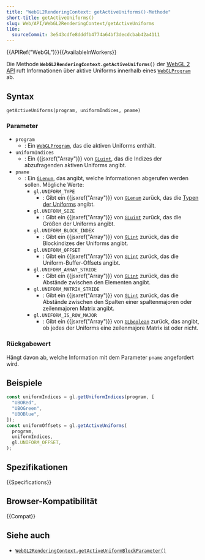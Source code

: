 ```yaml
---
title: "WebGL2RenderingContext: getActiveUniforms()-Methode"
short-title: getActiveUniforms()
slug: Web/API/WebGL2RenderingContext/getActiveUniforms
l10n:
  sourceCommit: 3e543cdfe8dddfb4774a64bf3decdcbab42a4111
---
```


{{APIRef("WebGL")}}{{AvailableInWorkers}}

Die Methode **`WebGL2RenderingContext.getActiveUniforms()`** der
[WebGL 2 API](/de/docs/Web/API/WebGL_API) ruft Informationen über
aktive Uniforms innerhalb eines [`WebGLProgram`](/de/docs/Web/API/WebGLProgram) ab.

## Syntax

```js-nolint
getActiveUniforms(program, uniformIndices, pname)
```

### Parameter

- `program`
  - : Ein [`WebGLProgram`](/de/docs/Web/API/WebGLProgram), das die aktiven Uniforms enthält.
- `uniformIndices`
  - : Ein {{jsxref("Array")}} von [`GLuint`](/de/docs/Web/API/WebGL_API/Types), das die Indizes der abzufragenden
    aktiven Uniforms angibt.
- `pname`
  - : Ein [`GLenum`](/de/docs/Web/API/WebGL_API/Types), das angibt, welche Informationen abgerufen werden sollen. Mögliche Werte:
    - `gl.UNIFORM_TYPE`
      - : Gibt ein {{jsxref("Array")}} von
        [`GLenum`](/de/docs/Web/API/WebGL_API/Types) zurück, das die [Typen der Uniforms](/de/docs/Web/API/WebGLRenderingContext/getUniform#return_value) angibt.
    - `gl.UNIFORM_SIZE`
      - : Gibt ein {{jsxref("Array")}} von
        [`GLuint`](/de/docs/Web/API/WebGL_API/Types) zurück, das die Größen der Uniforms angibt.
    - `gl.UNIFORM_BLOCK_INDEX`
      - : Gibt ein {{jsxref("Array")}} von
        [`GLint`](/de/docs/Web/API/WebGL_API/Types) zurück, das die Blockindizes der Uniforms angibt.
    - `gl.UNIFORM_OFFSET`
      - : Gibt ein {{jsxref("Array")}} von
        [`GLint`](/de/docs/Web/API/WebGL_API/Types) zurück, das die Uniform-Buffer-Offsets angibt.
    - `gl.UNIFORM_ARRAY_STRIDE`
      - : Gibt ein {{jsxref("Array")}} von
        [`GLint`](/de/docs/Web/API/WebGL_API/Types) zurück, das die Abstände zwischen den Elementen angibt.
    - `gl.UNIFORM_MATRIX_STRIDE`
      - : Gibt ein {{jsxref("Array")}} von
        [`GLint`](/de/docs/Web/API/WebGL_API/Types) zurück, das die Abstände zwischen den Spalten einer spaltenmajoren
        oder zeilenmajoren Matrix angibt.
    - `gl.UNIFORM_IS_ROW_MAJOR`
      - : Gibt ein {{jsxref("Array")}} von
        [`GLboolean`](/de/docs/Web/API/WebGL_API/Types) zurück, das angibt, ob jedes der Uniforms eine zeilenmajore
        Matrix ist oder nicht.

### Rückgabewert

Hängt davon ab, welche Information mit dem Parameter `pname` angefordert wird.

## Beispiele

```js
const uniformIndices = gl.getUniformIndices(program, [
  "UBORed",
  "UBOGreen",
  "UBOBlue",
]);
const uniformOffsets = gl.getActiveUniforms(
  program,
  uniformIndices,
  gl.UNIFORM_OFFSET,
);
```

## Spezifikationen

{{Specifications}}

## Browser-Kompatibilität

{{Compat}}

## Siehe auch

- [`WebGL2RenderingContext.getActiveUniformBlockParameter()`](/de/docs/Web/API/WebGL2RenderingContext/getActiveUniformBlockParameter)
